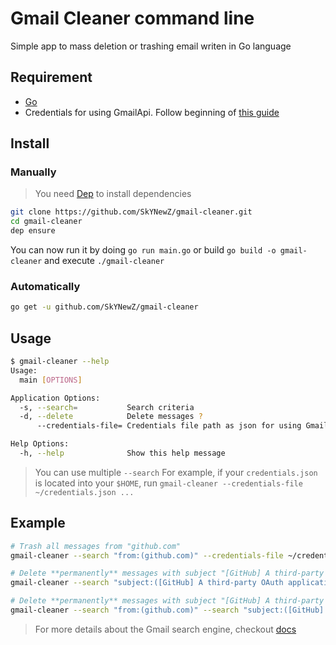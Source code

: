 # Gmail Cleaner command line

Simple app to mass deletion or trashing email writen in Go language

## Requirement

* [Go](https://golang.org/)
* Credentials for using GmailApi. Follow beginning of [this guide](https://developers.google.com/gmail/api/quickstart/go#step_1_turn_on_the)

## Install

### Manually

> You need [Dep](https://github.com/golang/dep) to install dependencies

```bash
git clone https://github.com/SkYNewZ/gmail-cleaner.git
cd gmail-cleaner
dep ensure
```

You can now run it by doing `go run main.go` or build `go build -o gmail-cleaner` and execute `./gmail-cleaner`

### Automatically

```bash
go get -u github.com/SkYNewZ/gmail-cleaner
```

## Usage

```bash
$ gmail-cleaner --help
Usage:
  main [OPTIONS]

Application Options:
  -s, --search=           Search criteria
  -d, --delete            Delete messages ?
      --credentials-file= Credentials file path as json for using GmailAPI (default: credentials.json)

Help Options:
  -h, --help              Show this help message
```

> You can use multiple `--search`
> For example, if your `credentials.json` is located into your `$HOME`, run `gmail-cleaner --credentials-file ~/credentials.json ...`

## Example

```bash
# Trash all messages from "github.com"
gmail-cleaner --search "from:(github.com)" --credentials-file ~/credentials.json

# Delete **permanently** messages with subject "[GitHub] A third-party OAuth application has been added to your account"
gmail-cleaner --search "subject:([GitHub] A third-party OAuth application has been added to your account)" --delete --credentials-file ~/Downloads/credentials.json

# Delete **permanently** messages with subject "[GitHub] A third-party OAuth application has been added to your account" and messages from "github.com"
gmail-cleaner --search "from:(github.com)" --search "subject:([GitHub] A third-party OAuth application has been added to your account)" --credentials-file ~/credentials.json --delete
```

> For more details about the Gmail search engine, checkout [docs](https://support.google.com/mail/answer/7190)